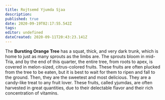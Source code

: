 ```yaml
---
title: Rojtsemd Yjumda Sjaa
description: 
published: true
date: 2020-09-19T02:17:55.542Z
tags: 
editor: undefined
dateCreated: 2020-09-11T20:43:23.141Z
---
```


The **Bursting Orange Tree** has a squat, thick, and very dark trunk, which is home to just as many sprouts as the limbs are. The sprouts bloom in mid-Tria, and by the end of this quarter, the entire tree, from roots to apex, is covered in melon-sized, citrus-colored fruits. These fruits are often plucked from the tree to be eaten, but it is best to wait for them to ripen and fall to the ground. Then, they are the sweetest and most delicious. They are a candy-like treat to any fruit lover. These fruits, called yjumdas, are often harvested in great quantities, due to their delectable flavor and their rich concentration of vitamins.